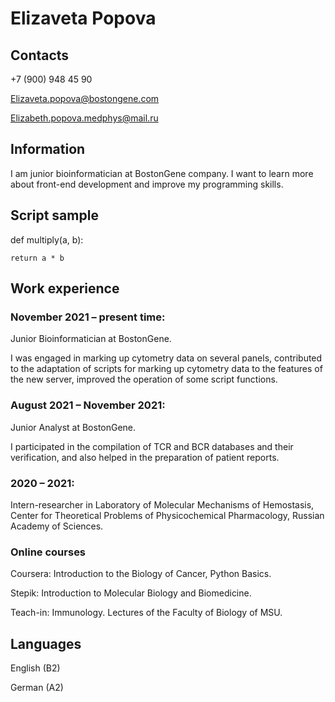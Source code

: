 # Elizaveta Popova

## Contacts 
+7 (900) 948 45 90

Elizaveta.popova@bostongene.com

Elizabeth.popova.medphys@mail.ru

## Information
I am junior bioinformatician at BostonGene company. I want to learn more about front-end development and improve my programming skills.

## Script sample
def multiply(a, b):

    return a * b

## Work experience
### November 2021 – present time:
Junior Bioinformatician at BostonGene.

I was engaged in marking up cytometry data on several panels, contributed to the adaptation of scripts for marking up cytometry data to the features of the new server, improved the operation of some script functions.

### August 2021 – November 2021:	
Junior Analyst at BostonGene.

I participated in the compilation of TCR and BCR databases and their verification, and also helped in the preparation of patient reports.

### 2020 – 2021: 	
Intern-researcher in Laboratory of Molecular Mechanisms of Hemostasis, Center for Theoretical Problems of Physicochemical Pharmacology, Russian Academy of Sciences.

### Online courses
Coursera:	Introduction to the Biology of Cancer,  Python Basics.

Stepik:	Introduction to Molecular Biology and Biomedicine.

Teach-in:	Immunology. Lectures of the Faculty of Biology of MSU.

## Languages
English (B2)

German (A2)

